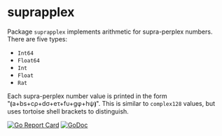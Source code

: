 # suprapplex

Package `suprapplex` implements arithmetic for supra-perplex numbers. There are five types:

* `Int64`
* `Float64`
* `Int`
* `Float`
* `Rat`

Each supra-perplex number value is printed in the form "⦗a+bs+cρ+dσ+eτ+fυ+gφ+hψ⦘". This is similar to `complex128` values, but uses tortoise shell brackets to distinguish.

[![Go Report Card](https://goreportcard.com/badge/gojp/goreportcard)](https://goreportcard.com/report/github.com/meirizarrygelpi/numbers/suprapplex) [![GoDoc](https://godoc.org/github.com/meirizarrygelpi/numbers/suprapplex?status.svg)](https://godoc.org/github.com/meirizarrygelpi/numbers/suprapplex)